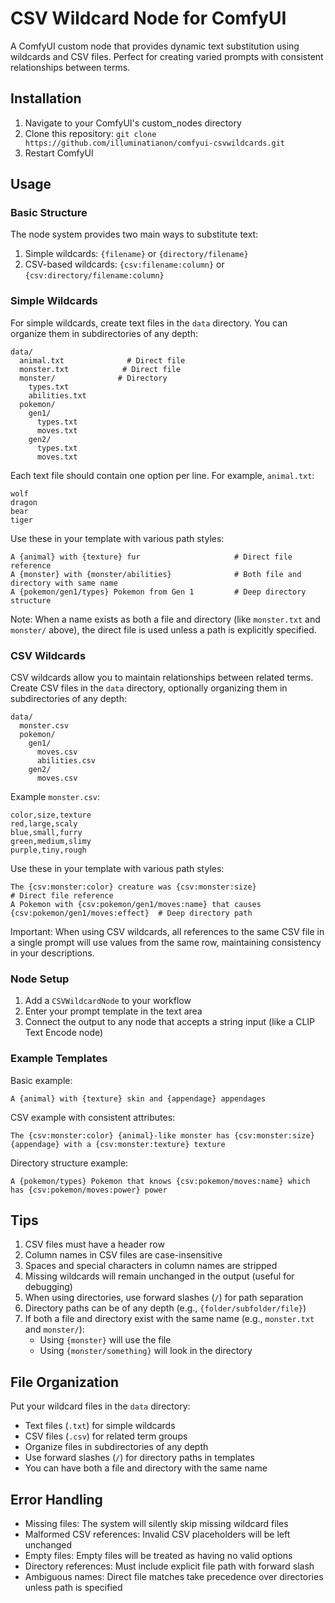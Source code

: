 # CSV Wildcard Node for ComfyUI

A ComfyUI custom node that provides dynamic text substitution using wildcards and CSV files. Perfect for creating varied prompts with consistent relationships between terms.

## Installation

1. Navigate to your ComfyUI's custom_nodes directory
2. Clone this repository: `git clone https://github.com/illuminatianon/comfyui-csvwildcards.git`
3. Restart ComfyUI

## Usage

### Basic Structure

The node system provides two main ways to substitute text:

1. Simple wildcards: `{filename}` or `{directory/filename}`
2. CSV-based wildcards: `{csv:filename:column}` or `{csv:directory/filename:column}`

### Simple Wildcards

For simple wildcards, create text files in the `data` directory. You can organize them in subdirectories of any depth:

```
data/
  animal.txt              # Direct file
  monster.txt            # Direct file
  monster/              # Directory
    types.txt
    abilities.txt
  pokemon/
    gen1/
      types.txt
      moves.txt
    gen2/
      types.txt
      moves.txt
```

Each text file should contain one option per line. For example, `animal.txt`:
```
wolf
dragon
bear
tiger
```

Use these in your template with various path styles:
```
A {animal} with {texture} fur                     # Direct file reference
A {monster} with {monster/abilities}              # Both file and directory with same name
A {pokemon/gen1/types} Pokemon from Gen 1         # Deep directory structure
```

Note: When a name exists as both a file and directory (like `monster.txt` and `monster/` above), the direct file is used unless a path is explicitly specified.

### CSV Wildcards

CSV wildcards allow you to maintain relationships between related terms. Create CSV files in the `data` directory, optionally organizing them in subdirectories of any depth:

```
data/
  monster.csv
  pokemon/
    gen1/
      moves.csv
      abilities.csv
    gen2/
      moves.csv
```

Example `monster.csv`:
```csv
color,size,texture
red,large,scaly
blue,small,furry
green,medium,slimy
purple,tiny,rough
```

Use these in your template with various path styles:
```
The {csv:monster:color} creature was {csv:monster:size}                              # Direct file reference
A Pokemon with {csv:pokemon/gen1/moves:name} that causes {csv:pokemon/gen1/moves:effect}  # Deep directory path
```

Important: When using CSV wildcards, all references to the same CSV file in a single prompt will use values from the same row, maintaining consistency in your descriptions.

### Node Setup

1. Add a `CSVWildcardNode` to your workflow
2. Enter your prompt template in the text area
3. Connect the output to any node that accepts a string input (like a CLIP Text Encode node)

### Example Templates

Basic example:
```
A {animal} with {texture} skin and {appendage} appendages
```

CSV example with consistent attributes:
```
The {csv:monster:color} {animal}-like monster has {csv:monster:size} {appendage} with a {csv:monster:texture} texture
```

Directory structure example:
```
A {pokemon/types} Pokemon that knows {csv:pokemon/moves:name} which has {csv:pokemon/moves:power} power
```

## Tips

1. CSV files must have a header row
2. Column names in CSV files are case-insensitive
3. Spaces and special characters in column names are stripped
4. Missing wildcards will remain unchanged in the output (useful for debugging)
5. When using directories, use forward slashes (`/`) for path separation
6. Directory paths can be of any depth (e.g., `{folder/subfolder/file}`)
7. If both a file and directory exist with the same name (e.g., `monster.txt` and `monster/`):
   - Using `{monster}` will use the file
   - Using `{monster/something}` will look in the directory

## File Organization

Put your wildcard files in the `data` directory:
- Text files (`.txt`) for simple wildcards
- CSV files (`.csv`) for related term groups
- Organize files in subdirectories of any depth
- Use forward slashes (`/`) for directory paths in templates
- You can have both a file and directory with the same name

## Error Handling

- Missing files: The system will silently skip missing wildcard files
- Malformed CSV references: Invalid CSV placeholders will be left unchanged
- Empty files: Empty files will be treated as having no valid options
- Directory references: Must include explicit file path with forward slash
- Ambiguous names: Direct file matches take precedence over directories unless path is specified